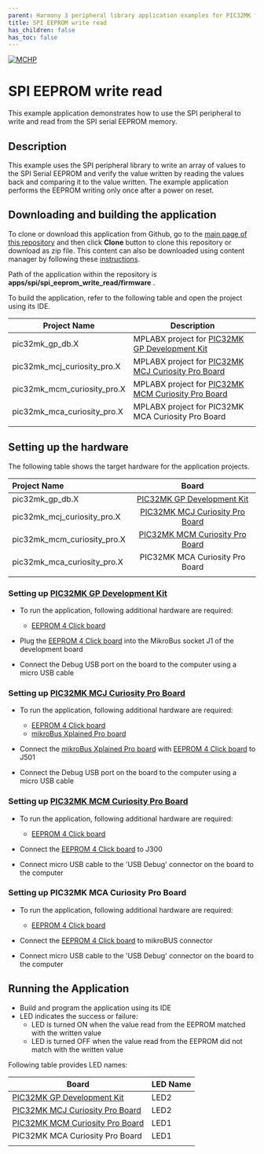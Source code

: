```yaml
---
parent: Harmony 3 peripheral library application examples for PIC32MK family
title: SPI EEPROM write read 
has_children: false
has_toc: false
---
```


[![MCHP](https://www.microchip.com/ResourcePackages/Microchip/assets/dist/images/logo.png)](https://www.microchip.com)

# SPI EEPROM write read

This example application demonstrates how to use the SPI peripheral to write and read from the SPI serial EEPROM memory.

## Description

This example uses the SPI peripheral library to write an array of values to the SPI Serial EEPROM and verify the value written by reading the values back and comparing it to the value written. The example application performs the EEPROM writing only once after a power on reset.

## Downloading and building the application

To clone or download this application from Github, go to the [main page of this repository](https://github.com/Microchip-MPLAB-Harmony/csp_apps_pic32mk) and then click **Clone** button to clone this repository or download as zip file.
This content can also be downloaded using content manager by following these [instructions](https://github.com/Microchip-MPLAB-Harmony/contentmanager/wiki).

Path of the application within the repository is **apps/spi/spi_eeprom_write_read/firmware** .

To build the application, refer to the following table and open the project using its IDE.

| Project Name      | Description                                    |
| ----------------- | ---------------------------------------------- |
| pic32mk_gp_db.X | MPLABX project for [PIC32MK GP Development Kit](https://www.microchip.com/developmenttools/ProductDetails/dm320106) |
| pic32mk_mcj_curiosity_pro.X | MPLABX project for [PIC32MK MCJ Curiosity Pro Board](https://www.microchip.com/en-us/development-tool/DT100113) |
| pic32mk_mcm_curiosity_pro.X | MPLABX project for [PIC32MK MCM Curiosity Pro Board](https://www.microchip.com/en-us/development-tool/EV31E34A) |
| pic32mk_mca_curiosity_pro.X | MPLABX project for PIC32MK MCA Curiosity Pro Board |
|||

## Setting up the hardware

The following table shows the target hardware for the application projects.

| Project Name| Board|
|:---------|:---------:|
| pic32mk_gp_db.X | [PIC32MK GP Development Kit](https://www.microchip.com/developmenttools/ProductDetails/dm320106) |
| pic32mk_mcj_curiosity_pro.X | [PIC32MK MCJ Curiosity Pro Board](https://www.microchip.com/en-us/development-tool/DT100113) |
| pic32mk_mcm_curiosity_pro.X | [PIC32MK MCM Curiosity Pro Board](https://www.microchip.com/en-us/development-tool/EV31E34A) |
| pic32mk_mca_curiosity_pro.X | PIC32MK MCA Curiosity Pro Board |
|||

### Setting up [PIC32MK GP Development Kit](https://www.microchip.com/developmenttools/ProductDetails/dm320106)

- To run the application, following additional hardware are required:
  - [EEPROM 4 Click board](https://www.mikroe.com/eeprom-4-click)

- Plug the [EEPROM 4 Click board](https://www.mikroe.com/eeprom-4-click) into the MikroBus socket J1 of the development board
- Connect the Debug USB port on the board to the computer using a micro USB cable

### Setting up [PIC32MK MCJ Curiosity Pro Board](https://www.microchip.com/en-us/development-tool/DT100113)

- To run the application, following additional hardware are required:
  - [EEPROM 4 Click board](https://www.mikroe.com/eeprom-4-click)
  - [mikroBus Xplained Pro board](https://www.microchip.com/Developmenttools/ProductDetails/ATMBUSADAPTER-XPRO)

- Connect the [mikroBus Xplained Pro board](https://www.microchip.com/Developmenttools/ProductDetails/ATMBUSADAPTER-XPRO) with [EEPROM 4 Click board](https://www.mikroe.com/eeprom-4-click) to J501
- Connect the Debug USB port on the board to the computer using a micro USB cable

### Setting up [PIC32MK MCM Curiosity Pro Board](https://www.microchip.com/en-us/development-tool/EV31E34A)

- To run the application, following additional hardware are required:
  - [EEPROM 4 Click board](https://www.mikroe.com/eeprom-4-click)

- Connect the [EEPROM 4 Click board](https://www.mikroe.com/eeprom-4-click) to J300
- Connect micro USB cable to the 'USB Debug' connector on the board to the computer

### Setting up PIC32MK MCA Curiosity Pro Board

- To run the application, following additional hardware are required:
  - [EEPROM 4 Click board](https://www.mikroe.com/eeprom-4-click)

- Connect the [EEPROM 4 Click board](https://www.mikroe.com/eeprom-4-click) to mikroBUS connector
- Connect micro USB cable to the 'USB Debug' connector on the board to the computer


## Running the Application

- Build and program the application using its IDE
- LED indicates the success or failure:
  - LED is turned ON when the value read from the EEPROM matched with the written value
  - LED is turned OFF when the value read from the EEPROM did not match with the written value

Following table provides LED names:

| Board      | LED Name |
| ---------- |--------- |
| [PIC32MK GP Development Kit](https://www.microchip.com/developmenttools/ProductDetails/dm320106) | LED2 |
|  [PIC32MK MCJ Curiosity Pro Board](https://www.microchip.com/en-us/development-tool/DT100113)  | LED2 |
|  [PIC32MK MCM Curiosity Pro Board](https://www.microchip.com/en-us/development-tool/EV31E34A)  | LED1  |
|  PIC32MK MCA Curiosity Pro Board  | LED1  |
||||
